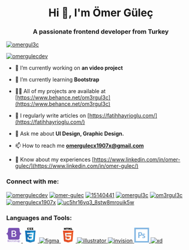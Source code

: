 <h1 align="center">Hi 👋, I'm Ömer Güleç</h1>
<h3 align="center">A passionate frontend developer from Turkey</h3>

<p align="left"> <a href="https://github.com/ryo-ma/github-profile-trophy"><img src="https://github-profile-trophy.vercel.app/?username=omergul3c" alt="omergul3c" /></a> </p>

<p align="left"> <a href="https://twitter.com/omergulecdev" target="blank"><img src="https://img.shields.io/twitter/follow/omergulecdev?logo=twitter&style=for-the-badge" alt="omergulecdev" /></a> </p>

- 🔭 I’m currently working on **an video project**

- 🌱 I’m currently learning **Bootstrap**

- 👨‍💻 All of my projects are available at [https://www.behance.net/om3rgul3c](https://www.behance.net/om3rgul3c)

- 📝 I regularly write articles on [https://fatihhayrioglu.com/](https://fatihhayrioglu.com/)

- 💬 Ask me about **UI Design, Graphic Design.**

- 📫 How to reach me **omergulecx1907x@gmail.com**

- 📄 Know about my experiences [https://www.linkedin.com/in/omer-gulec/](https://www.linkedin.com/in/omer-gulec/)

<h3 align="left">Connect with me:</h3>
<p align="left">
<a href="https://twitter.com/omergul3c" target="blank"><img align="center" src="https://raw.githubusercontent.com/rahuldkjain/github-profile-readme-generator/master/src/images/icons/Social/twitter.svg" alt="omergulecdev" height="30" width="40" /></a>
<a href="https://linkedin.com/in/omer-gulec" target="blank"><img align="center" src="https://raw.githubusercontent.com/rahuldkjain/github-profile-readme-generator/master/src/images/icons/Social/linked-in-alt.svg" alt="omer-gulec" height="30" width="40" /></a>
<a href="https://stackoverflow.com/users/15140441" target="blank"><img align="center" src="https://raw.githubusercontent.com/rahuldkjain/github-profile-readme-generator/master/src/images/icons/Social/stack-overflow.svg" alt="15140441" height="30" width="40" /></a>
<a href="https://instagram.com/omergul3c" target="blank"><img align="center" src="https://raw.githubusercontent.com/rahuldkjain/github-profile-readme-generator/master/src/images/icons/Social/instagram.svg" alt="omergul3c" height="30" width="40" /></a>
<a href="https://www.behance.net/om3rgul3c" target="blank"><img align="center" src="https://raw.githubusercontent.com/rahuldkjain/github-profile-readme-generator/master/src/images/icons/Social/behance.svg" alt="om3rgul3c" height="30" width="40" /></a>
<a href="https://medium.com/omergulecx1907x" target="blank"><img align="center" src="https://raw.githubusercontent.com/rahuldkjain/github-profile-readme-generator/master/src/images/icons/Social/medium.svg" alt="omergulecx1907x" height="30" width="40" /></a>
<a href="https://www.youtube.com/c/uc5hr16vq3_8stw8mrouik5w" target="blank"><img align="center" src="https://raw.githubusercontent.com/rahuldkjain/github-profile-readme-generator/master/src/images/icons/Social/youtube.svg" alt="uc5hr16vq3_8stw8mrouik5w" height="30" width="40" /></a>
</p>

<h3 align="left">Languages and Tools:</h3>
<p align="left"> <a href="https://getbootstrap.com" target="_blank" rel="noreferrer"> <img src="https://raw.githubusercontent.com/devicons/devicon/master/icons/bootstrap/bootstrap-plain-wordmark.svg" alt="bootstrap" width="40" height="40"/> </a> <a href="https://www.w3schools.com/css/" target="_blank" rel="noreferrer"> <img src="https://raw.githubusercontent.com/devicons/devicon/master/icons/css3/css3-original-wordmark.svg" alt="css3" width="40" height="40"/> </a> <a href="https://www.figma.com/" target="_blank" rel="noreferrer"> <img src="https://www.vectorlogo.zone/logos/figma/figma-icon.svg" alt="figma" width="40" height="40"/> </a> <a href="https://www.w3.org/html/" target="_blank" rel="noreferrer"> <img src="https://raw.githubusercontent.com/devicons/devicon/master/icons/html5/html5-original-wordmark.svg" alt="html5" width="40" height="40"/> </a> <a href="https://www.adobe.com/in/products/illustrator.html" target="_blank" rel="noreferrer"> <img src="https://www.vectorlogo.zone/logos/adobe_illustrator/adobe_illustrator-icon.svg" alt="illustrator" width="40" height="40"/> </a> <a href="https://www.invisionapp.com/" target="_blank" rel="noreferrer"> <img src="https://www.vectorlogo.zone/logos/invisionapp/invisionapp-icon.svg" alt="invision" width="40" height="40"/> </a> <a href="https://www.photoshop.com/en" target="_blank" rel="noreferrer"> <img src="https://raw.githubusercontent.com/devicons/devicon/master/icons/photoshop/photoshop-line.svg" alt="photoshop" width="40" height="40"/> </a> <a href="https://www.adobe.com/products/xd.html" target="_blank" rel="noreferrer"> <img src="https://cdn.worldvectorlogo.com/logos/adobe-xd.svg" alt="xd" width="40" height="40"/> </a> </p>
